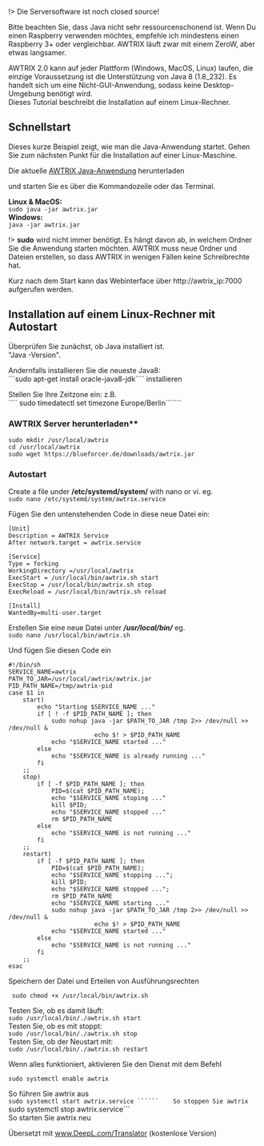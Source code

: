 !> Die Serversoftware ist noch closed source!

Bitte beachten Sie, dass Java nicht sehr ressourcenschonend ist.
Wenn Du einen Raspberry verwenden möchtes, empfehle ich mindestens einen Raspberry 3+ oder vergleichbar. AWTRIX läuft zwar mit einem ZeroW, aber etwas langsamer. 


AWTRIX 2.0 kann auf jeder Plattform (Windows, MacOS, Linux) laufen, die einzige Voraussetzung ist die Unterstützung von Java 8 (1.8_232). Es handelt sich um eine Nicht-GUI-Anwendung, sodass keine Desktop-Umgebung benötigt wird.   
Dieses Tutorial beschreibt die Installation auf einem Linux-Rechner.  


## Schnellstart
Dieses kurze Beispiel zeigt, wie man die Java-Anwendung startet.
Gehen Sie zum nächsten Punkt für die Installation auf einer Linux-Maschine.

Die aktuelle [AWTRIX Java-Anwendung](https://blueforcer.de/awtrix/beta/awtrix.jar)
 herunterladen

 und starten Sie es über die Kommandozeile oder das Terminal. 

**Linux & MacOS:**    
 ``` sudo java -jar awtrix.jar ```      
 **Windows:**    
 ``` java -jar awtrix.jar ```

   
!> **sudo** wird nicht immer benötigt. Es hängt davon ab, in welchem Ordner Sie die Anwendung starten möchten. AWTRIX muss neue Ordner und Dateien erstellen, so dass AWTRIX in wenigen Fällen keine Schreibrechte hat.

Kurz nach dem Start kann das Webinterface über http://awtrix_ip:7000 aufgerufen werden.




## Installation auf einem Linux-Rechner mit Autostart


Überprüfen Sie zunächst, ob Java installiert ist.  
"Java -Version".  
  
Andernfalls installieren Sie die neueste Java8:  
```sudo apt-get install oracle-java8-jdk```` installieren  

Stellen Sie Ihre Zeitzone ein: z.B.  
```` sudo timedatectl set timezone Europe/Berlin```````  


### AWTRIX Server herunterladen**

```sudo mkdir /usr/local/awtrix```  
```cd /usr/local/awtrix```    
```sudo wget https://blueforcer.de/downloads/awtrix.jar```  


### Autostart

Create a file under  **/etc/systemd/system/** with nano or vi. eg.  
```sudo nano /etc/systemd/system/awtrix.service```  
  
Fügen Sie den untenstehenden Code in diese neue Datei ein:

```
[Unit]
Description = AWTRIX Service
After network.target = awtrix.service

[Service]
Type = forking
WorkingDirectory =/usr/local/awtrix
ExecStart = /usr/local/bin/awtrix.sh start
ExecStop = /usr/local/bin/awtrix.sh stop
ExecReload = /usr/local/bin/awtrix.sh reload

[Install]
WantedBy=multi-user.target
```



Erstellen Sie eine neue Datei unter ***/usr/local/bin/*** eg.   
```sudo nano /usr/local/bin/awtrix.sh```  
  
Und fügen Sie diesen Code ein

```
#!/bin/sh
SERVICE_NAME=awtrix
PATH_TO_JAR=/usr/local/awtrix/awtrix.jar
PID_PATH_NAME=/tmp/awtrix-pid
case $1 in
    start)
        echo "Starting $SERVICE_NAME ..."
        if [ ! -f $PID_PATH_NAME ]; then
            sudo nohup java -jar $PATH_TO_JAR /tmp 2>> /dev/null >> /dev/null &
                        echo $! > $PID_PATH_NAME
            echo "$SERVICE_NAME started ..."
        else
            echo "$SERVICE_NAME is already running ..."
        fi
    ;;
    stop)
        if [ -f $PID_PATH_NAME ]; then
            PID=$(cat $PID_PATH_NAME);
            echo "$SERVICE_NAME stoping ..."
            kill $PID;
            echo "$SERVICE_NAME stopped ..."
            rm $PID_PATH_NAME
        else
            echo "$SERVICE_NAME is not running ..."
        fi
    ;;
    restart)
        if [ -f $PID_PATH_NAME ]; then
            PID=$(cat $PID_PATH_NAME);
            echo "$SERVICE_NAME stopping ...";
            kill $PID;
            echo "$SERVICE_NAME stopped ...";
            rm $PID_PATH_NAME
            echo "$SERVICE_NAME starting ..."
            sudo nohup java -jar $PATH_TO_JAR /tmp 2>> /dev/null >> /dev/null &
                        echo $! > $PID_PATH_NAME
            echo "$SERVICE_NAME started ..."
        else
            echo "$SERVICE_NAME is not running ..."
        fi
    ;;
esac
```

Speichern der Datei und Erteilen von Ausführungsrechten

``` sudo chmod +x /usr/local/bin/awtrix.sh``` 

Testen Sie, ob es damit läuft:  
```sudo /usr/local/bin/./awtrix.sh start```     
Testen Sie, ob es mit stoppt:   
```sudo /usr/local/bin/./awtrix.sh stop```     
Testen Sie, ob der Neustart mit:  
```sudo /usr/local/bin/./awtrix.sh restart```     

Wenn alles funktioniert, aktivieren Sie den Dienst mit dem Befehl

```sudo systemctl enable awtrix``` 




So führen Sie awtrix aus  
```sudo systemctl start awtrix.service ``````   
So stoppen Sie awtrix   
```sudo systemctl stop awtrix.service```   
So starten Sie awtrix neu 

Übersetzt mit www.DeepL.com/Translator (kostenlose Version)
